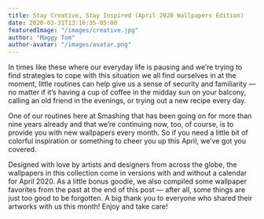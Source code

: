 ```yaml
---
title: Stay Creative, Stay Inspired (April 2020 Wallpapers Edition)
date: 2020-03-31T13:16:35-05:00
featuredImage: "/images/creative.jpg"
author: "Maggy Tom"
author-avatar: "/images/avatar.png"
---
```


In times like these where our everyday life is pausing and we’re trying to find strategies to cope with this situation we all find ourselves in at the moment, little routines can help give us a sense of security and familiarity — no matter if it’s having a cup of coffee in the midday sun on your balcony, calling an old friend in the evenings, or trying out a new recipe every day.

One of our routines here at Smashing that has been going on for more than nine years already and that we’re continuing now, too, of course, is to provide you with new wallpapers every month. So if you need a little bit of colorful inspiration or something to cheer you up this April, we’ve got you covered.

Designed with love by artists and designers from across the globe, the wallpapers in this collection come in versions with and without a calendar for April 2020. As a little bonus goodie, we also compiled some wallpaper favorites from the past at the end of this post — after all, some things are just too good to be forgotten. A big thank you to everyone who shared their artworks with us this month! Enjoy and take care!
